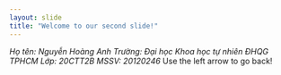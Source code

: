 ```yaml
---
layout: slide
title: "Welcome to our second slide!"
---
```

*Họ tên: Nguyễn Hoàng Anh*
_Trường: Đại học Khoa học tự nhiên ĐHQG TPHCM_
*Lớp: 20CTT2B*
_MSSV: 20120246_
Use the left arrow to go back!
